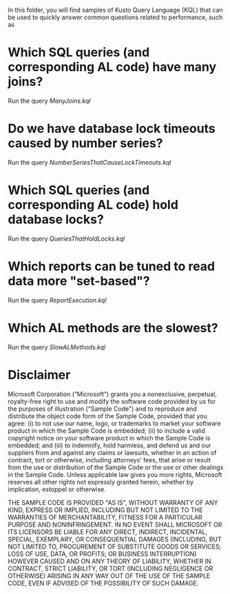 In this folder, you will find samples of Kusto Query Language (KQL) that can be used to quickly answer common questions related to performance, such as 

# Which SQL queries (and corresponding AL code) have many joins?
Run the query *ManyJoins.kql*

# Do we have database lock timeouts caused by number series?
Run the query *NumberSeriesThatCauseLockTimeouts.kql*

# Which SQL queries (and corresponding AL code) hold database locks?
Run the query *QueriesThatHoldLocks.kql*

# Which reports can be tuned to read data more "set-based"?
Run the query *ReportExecution.kql*

# Which AL methods are the slowest?
Run the query *SlowALMethods.kql*


# Disclaimer
Microsoft Corporation (“Microsoft”) grants you a nonexclusive, perpetual, royalty-free right to use and modify the software code provided by us for the purposes of illustration  ("Sample Code") and to reproduce and distribute the object code form of the Sample Code, provided that you agree: (i) to not use our name, logo, or trademarks to market your software product in which the Sample Code is embedded; (ii) to include a valid copyright notice on your software product in which the Sample Code is embedded; and (iii) to indemnify, hold harmless, and defend us and our suppliers from and against any claims or lawsuits, whether in an action of contract, tort or otherwise, including attorneys’ fees, that arise or result from the use or distribution of the Sample Code or the use or other dealings in the Sample Code. Unless applicable law gives you more rights, Microsoft reserves all other rights not expressly granted herein, whether by implication, estoppel or otherwise. 

THE SAMPLE CODE IS PROVIDED "AS IS", WITHOUT WARRANTY OF ANY KIND, EXPRESS OR IMPLIED, INCLUDING BUT NOT LIMITED TO THE WARRANTIES OF MERCHANTABILITY, FITNESS FOR A PARTICULAR PURPOSE AND NONINFRINGEMENT. IN NO EVENT SHALL MICROSOFT OR ITS LICENSORS BE LIABLE FOR ANY DIRECT, INDIRECT, INCIDENTAL, SPECIAL, EXEMPLARY, OR CONSEQUENTIAL DAMAGES (INCLUDING, BUT NOT LIMITED TO, PROCUREMENT OF SUBSTITUTE GOODS OR SERVICES; LOSS OF USE, DATA, OR PROFITS; OR BUSINESS INTERRUPTION) HOWEVER CAUSED AND ON ANY THEORY OF LIABILITY, WHETHER IN CONTRACT, STRICT LIABILITY, OR TORT (INCLUDING NEGLIGENCE OR OTHERWISE) ARISING IN ANY WAY OUT OF THE USE OF THE SAMPLE CODE, EVEN IF ADVISED OF THE POSSIBILITY OF SUCH DAMAGE.
